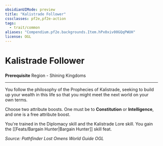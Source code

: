 ```yaml
---
obsidianUIMode: preview
title: "Kalistrade Follower"
cssclasses: pf2e,pf2e-action
tags:
  - trait/common
aliases: "Compendium.pf2e.backgrounds.Item.hPx0xiv00GQqPWUH"
license: OGL
---
```

# Kalistrade Follower

### 






**Prerequisite** Region - Shining Kingdoms

* * *

You follow the philosophy of the Prophecies of Kalistrade, seeking to build up your wealth in this life so that you might meet the next world on your own terms.

Choose two attribute boosts. One must be to **Constitution** or **Intelligence**, and one is a free attribute boost.

You're trained in the Diplomacy skill and the Kalistrade Lore skill. You gain the [[Feats/Bargain Hunter|Bargain Hunter]] skill feat.

*Source: Pathfinder Lost Omens World Guide*
*OGL*